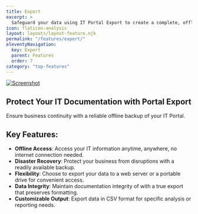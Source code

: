 ```yaml
---
title: Export
excerpt: >
  Safeguard your data using IT Portal Export to create a complete, offline copy of your IT Portal for disaster recovery or remote access.
icon: flaticon-analysis
layout: layouts/layout-feature.njk
permalink: "/features/export/"
eleventyNavigation:
  key: Export
  parent: Features
  order: 7
category: "top-features"
---
```


<a href="http://demosync.it-portal.com/#start.html"><img class="img-fluid mb-4" src="{{ baseUrl }}/assets/migrated/portal-export-1a.png" alt="Screenshot"></a>

## Protect Your IT Documentation with Portal Export

Ensure business continuity with a reliable offline backup of your IT Portal.

## Key Features:

- **Offline Access**: Access your IT information anytime, anywhere, no internet connection needed.
- **Disaster Recovery**: Protect your business from disruptions with a readily available backup.
- **Flexibility**: Choose to export your data to a web server or a portable drive for convenient access.
- **Data Integrity**: Maintain documentation integrity of with a true export that preserves formatting.
- **Customizable Output**: Export data in CSV format for specific analysis or reporting needs.

<!-- [See it now!](https://export.it-portal.com/#start.html) -->
